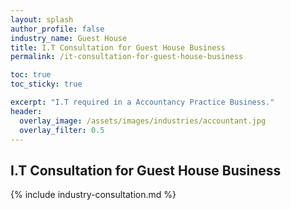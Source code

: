 ```yaml
---
layout: splash 
author_profile: false 
industry_name: Guest House
title: I.T Consultation for Guest House Business
permalink: /it-consultation-for-guest-house-business

toc: true
toc_sticky: true

excerpt: "I.T required in a Accountancy Practice Business."
header:
  overlay_image: /assets/images/industries/accountant.jpg
  overlay_filter: 0.5 
---
```


## I.T Consultation for Guest House Business

{% include industry-consultation.md %}
